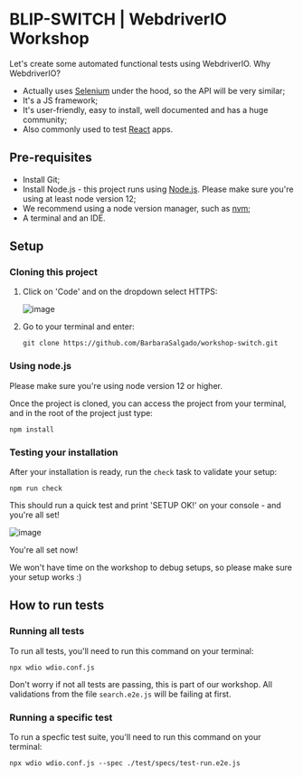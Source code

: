 # BLIP-SWITCH | WebdriverIO Workshop

Let's create some automated functional tests using WebdriverIO. Why WebdriverIO?
- Actually uses [Selenium](https://www.selenium.dev/) under the hood, so the API will be very similar;
- It's a JS framework;
- It's user-friendly, easy to install, well documented and has a huge community;
- Also commonly used to test [React](https://reactjs.org/) apps.


## Pre-requisites

* Install Git;
* Install Node.js - this project runs using [Node.js](https://nodejs.org/en/). Please make sure you're using at least node version 12;
* We recommend using a node version manager, such as [nvm](https://github.com/nvm-sh/nvm/blob/master/README.md);
* A terminal and an IDE.



## Setup

### Cloning this project

1. Click on 'Code' and on the dropdown select HTTPS:

   ![image](https://user-images.githubusercontent.com/6171321/114008878-8f161600-985a-11eb-9ce1-345df0050d03.png)

2. Go to your terminal and enter:

     ```git clone https://github.com/BarbaraSalgado/workshop-switch.git```


### Using node.js

Please make sure you're using node version 12 or higher.

Once the project is cloned, you can access the project from your terminal, and in the root of the project just type:

```npm install```


### Testing your installation
After your installation is ready, run the `check` task to validate your setup:

```npm run check```

This should run a quick test and print 'SETUP OK!' on your console - and you're all set!

![image](https://user-images.githubusercontent.com/6171321/114173631-5eec7700-992f-11eb-9969-2e3a43c58deb.png)

You're all set now!


We won't have time on the workshop to debug setups, so please make sure your setup works :)



## How to run tests
### Running all tests
To run all tests, you'll need to run this command on your terminal:

```npx wdio wdio.conf.js```

Don't worry if not all tests are passing, this is part of our workshop. All validations from the file `search.e2e.js` will be failing at first.


### Running a specific test
To run a specfic test suite, you'll need to run this command on your terminal:

```npx wdio wdio.conf.js --spec ./test/specs/test-run.e2e.js```